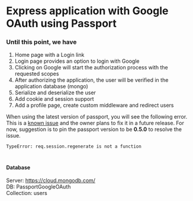 # Express application with Google OAuth using Passport

### Until this point, we have

1. Home page with a Login link
2. Login page provides an option to login with Google
3. Clicking on Google will start the authorization process with the requested scopes
4. After authorizing the application, the user will be verified in the application database (mongo)
5. Serialize and deserialize the user
6. Add cookie and session support
7. Add a profile page, create custom middleware and redirect users

When using the latest version of passport, you will see the following error. This is a [known issue](<[https://](https://github.com/jaredhanson/passport/issues/904)>) and the owner plans to fix it in a future release. For now, suggestion is to pin the passport version to be **0.5.0** to resolve the issue.

```bash
TypeError: req.session.regenerate is not a function
```

#

#### Database

Server: https://cloud.mongodb.com/  
DB: PassportGoogleOAuth  
Collection: users

